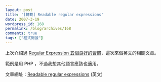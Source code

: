 ```yaml
---
layout: post
title: '[轉載] Readable regular expressions'
date: 2007-3-19
wordpress_id: 168
permalink: /blog/archives/168
comments: true
tags: ["程式開發"]
---
```


上次介紹過 [Regular Expression 五個良好的習慣](http://blog.roodo.com/jaceju/archives/1480444.html)，這次來個英文的相關文章。

範例是用 PHP ，不過我想其他語言應該也適用。

文章網址：[Readable regular expressions](http://www.reiersol.com/blog/index.php?op=ViewArticle&articleId=18&blogId=1) (英文) 
